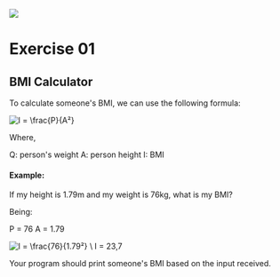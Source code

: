 ![](https://i.imgur.com/xG74tOh.png)

# Exercise 01

## BMI Calculator

To calculate someone's BMI, we can use the following formula:

![I = \frac{P}{A²}](https://openaccesspub.org/article/926/images/image1.jpg)

Where,

Q: person's weight
A: person height
I: BMI

#### Example:

If my height is 1.79m and my weight is 76kg, what is my BMI?

Being:

P = 76
A = 1.79

![I = \frac{76}{1.79²} \ I = 23,7](https://i.imgur.com/U05asiT.png)

Your program should print someone's BMI based on the input received.

